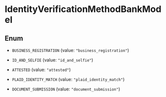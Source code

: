 

# IdentityVerificationMethodBankModel

## Enum


* `BUSINESS_REGISTRATION` (value: `"business_registration"`)

* `ID_AND_SELFIE` (value: `"id_and_selfie"`)

* `ATTESTED` (value: `"attested"`)

* `PLAID_IDENTITY_MATCH` (value: `"plaid_identity_match"`)

* `DOCUMENT_SUBMISSION` (value: `"document_submission"`)



